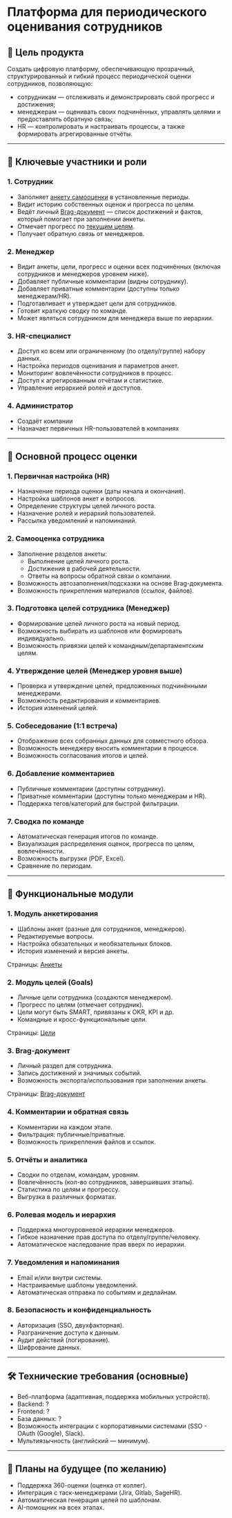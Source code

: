 # Платформа для периодического оценивания сотрудников
## 🎯 Цель продукта
Создать цифровую платформу, обеспечивающую прозрачный, структурированный и гибкий процесс периодической оценки сотрудников, позволяющую:
- сотрудникам — отслеживать и демонстрировать свой прогресс и достижения;
- менеджерам — оценивать своих подчинённых, управлять целями и предоставлять обратную связь;
- HR — контролировать и настраивать процессы, а также формировать агрегированные отчёты.
---
## 👥 Ключевые участники и роли
### 1. Сотрудник
- Заполняет [анкету самооценки](self-review_-periodId_edit) в установленные периоды.
- Видит историю собственных оценок и прогресса по целям.
- Ведёт личный [Brag-документ](Prototype2/brag-doc) — список достижений и фактов, который помогает при заполнении анкеты.
- Отмечает прогресс по [текущим целям](Prototype2/goals).
- Получает обратную связь от менеджеров.
### 2. Менеджер
- Видит анкеты, цели, прогресс и оценки всех подчинённых (включая сотрудников и менеджеров уровнем ниже).
- Добавляет публичные комментарии (видны сотруднику).
- Добавляет приватные комментарии (доступны только менеджерам/HR).
- Подготавливает и утверждает цели для сотрудников.
- Готовит краткую сводку по команде.
- Может являться сотрудником для менеджера выше по иерархии.
### 3. HR-специалист
- Доступ ко всем или ограниченному (по отделу/группе) набору данных.
- Настройка периодов оценивания и параметров анкет.
- Мониторинг вовлечённости сотрудников в процесс.
- Доступ к агрегированным отчётам и статистике.
- Управление иерархией ролей и доступов.
### 4. Администратор
- Создаёт компании
- Назначает первичных HR-пользователей в компаниях
---
## 🧪 Основной процесс оценки
### 1. Первичная настройка (HR)
- Назначение периода оценки (даты начала и окончания).
- Настройка шаблонов анкет и вопросов.
- Определение структуры целей личного роста.
- Назначение ролей и иерархий пользователей.
- Рассылка уведомлений и напоминаний.
### 2. Самооценка сотрудника
- Заполнение разделов анкеты:
    - Выполнение целей личного роста.
    - Достижения в рабочей деятельности.
    - Ответы на вопросы обратной связи о компании.
- Возможность автозаполнения/подсказки на основе Brag-документа.
- Возможность прикрепления материалов (ссылок, файлов).
### 3. Подготовка целей сотрудника (Менеджер)
- Формирование целей личного роста на новый период.
- Возможность выбирать из шаблонов или формировать индивидуально.
- Возможность привязки целей к командным/департаментским целям.
### 4. Утверждение целей (Менеджер уровня выше)
- Проверка и утверждение целей, предложенных подчинёнными менеджерами.
- Возможность редактирования и комментариев.
- История изменений целей.
### 5. Собеседование (1:1 встреча)
- Отображение всех собранных данных для совместного обзора.
- Возможность менеджеру вносить комментарии в процессе.
- Возможность согласования итогов и целей.
### 6. Добавление комментариев
- Публичные комментарии (доступны сотруднику).
- Приватные комментарии (доступны только менеджерам и HR).
- Поддержка тегов/категорий для быстрой фильтрации.
### 7. Сводка по команде
- Автоматическая генерация итогов по команде.
- Визуализация распределения оценок, прогресса по целям, вовлечённости.
- Возможность выгрузки (PDF, Excel).
- Сравнение по периодам.

---
## 🧩 Функциональные модули
### 1. Модуль анкетирования
- Шаблоны анкет (разные для сотрудников, менеджеров).
- Редактируемые вопросы.
- Настройка обязательных и необязательных блоков.
- История изменений и версия анкеты.

Страницы: [Анкеты](07%20Страницы.md#Анкеты)
### 2. Модуль целей (Goals)
- Личные цели сотрудника (создаются менеджером).
- Прогресс по целям (отмечает сотрудник).
- Цели могут быть SMART, привязаны к OKR, KPI и др.
- Командные и кросс-функциональные цели.

Страницы: [Цели](07%20Страницы.md#Цели)
### 3. Brag-документ
- Личный раздел для сотрудника.
- Запись достижений и значимых событий.
- Возможность экспорта/использования при заполнении анкеты.

Страницы: [Brag-документ](07%20Страницы.md#Brag-документ)
### 4. Комментарии и обратная связь
- Комментарии на каждом этапе.
- Фильтрация: публичные/приватные.
- Возможность прикрепления файлов и ссылок.
### 5. Отчёты и аналитика
- Сводки по отделам, командам, уровням.
- Вовлечённость (кол-во сотрудников, завершивших этапы).
- Статистика по целям и прогрессу.
- Выгрузка в различных форматах.
### 6. Ролевая модель и иерархия
- Поддержка многоуровневой иерархии менеджеров.
- Гибкое назначение прав доступа по отделу/группе/человеку.
- Автоматическое наследование прав вверх по иерархии.
### 7. Уведомления и напоминания
- Email и/или внутри системы.
- Настраиваемые шаблоны уведомлений.
- Автоматическая отправка по событиям и дедлайнам.
### 8. Безопасность и конфиденциальность
- Авторизация (SSO, двухфакторная).
- Разграничение доступа к данным.
- Аудит действий (логирование).
- Шифрование данных.
---
## 🛠️ Технические требования (основные)
- Веб-платформа (адаптивная, поддержка мобильных устройств).
- Backend: ?
- Frontend: ?
- База данных: ?
- Возможность интеграции с корпоративными системами (SSO - OAuth (Google), Slack).
- Мультиязычность (английский — минимум).
---
## 🔮 Планы на будущее (по желанию)
- Поддержка 360-оценки (оценка от коллег).
- Интеграция с таск-менеджерами (Jira, Gitlab, SageHR).
- Автоматическая генерация целей по шаблонам.
- AI-помощник на всех этапах.

